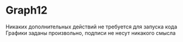 # Graph12
Никаких дополнительных действий не требуется для запуска кода 
Графики заданы произвольно, подписи не несут никакого смысла
